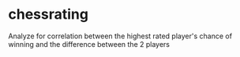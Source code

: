 # chessrating
 Analyze for correlation between the highest rated player's chance of winning and the difference between the 2 players
